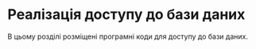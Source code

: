 # Реалізація доступу до бази даних

В цьому розділі  розміщені програмні коди для доступу до бази даних.

